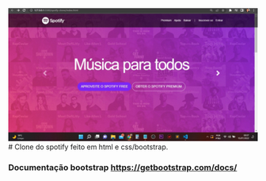<img src="index.jpeg"> 
# Clone do spotify feito em html e css/bootstrap.

### Documentação bootstrap https://getbootstrap.com/docs/

